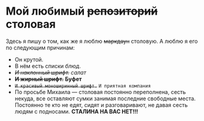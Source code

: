 # Мой любимый ~~репозиторий~~ столовая
Здесь я пишу о том, как же я люблю ~~маркдаун~~ столовую.
А люблю я его по следующим причинам:
 - Он крутой.
 - В нём есть списки *блюд*.
 - ~~*И наклонный шрифт.*~~ *салат*
 - ~~**И жирный шрифт.**~~ **Буфет**
 - ~~`И красивый моноширинный шрифт.`~~ `И приятная компания`
 - По просьбе Михаила — столовая постоянно переполнена, сесть некуда, все оставляют сумки занимая последние свободные места. Постоянно те кто не едят, сидят и разговаривают, не давая сесть людям с подносами. 
**СТАЛИНА НА ВАС НЕТ!!!**
